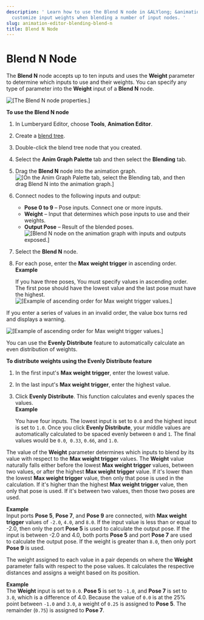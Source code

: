 ```yaml
---
description: ' Learn how to use the Blend N node in &ALYlong; &animation-editor; to
  customize input weights when blending a number of input nodes. '
slug: animation-editor-blending-blend-n
title: Blend N Node
---
```

# Blend N Node<a name="animation-editor-blending-blend-n"></a>

The **Blend N** node accepts up to ten inputs and uses the **Weight** parameter to determine which inputs to use and their weights\. You can specify any type of parameter into the **Weight** input of a **Blend N** node\.

![\[The Blend N node properties.\]](/images/userguide/actor-animation/animation-editor-blending-blendn.png)

**To use the **Blend N** node**

1. In Lumberyard Editor, choose **Tools**, **Animation Editor**\.

1. Create a [blend tree](animation-editor-creating-blend-trees.md)\.

1. Double\-click the blend tree node that you created\.

1. Select the **Anim Graph Palette** tab and then select the **Blending** tab\.

1. Drag the **Blend N** node into the animation graph\.  
![\[On the Anim Graph Palette tab, select the Blending tab, and then drag Blend N into the animation graph.\]](/images/userguide/actor-animation/animation-editor-blending-blendn-select.png)

1. Connect nodes to the following inputs and output:
   + **Pose 0 to 9** – Pose inputs\. Connect one or more inputs\.
   + **Weight** – Input that determines which pose inputs to use and their weights\.
   + **Output Pose** – Result of the blended poses\.  
![\[Blend N node on the animation graph with inputs and outputs exposed.\]](/images/userguide/actor-animation/animation-editor-blending-blendn-inoutputs.png)

1. Select the **Blend N** node\.

1. For each pose, enter the **Max weight trigger** in ascending order\.  
**Example**  

   If you have three poses, You must specify values in ascending order\. The first pose should have the lowest value and the last pose must have the highest\.  
![\[Example of ascending order for Max weight trigger values.\]](/images/userguide/actor-animation/animation-editor-blending-blendn-example.png)

If you enter a series of values in an invalid order, the value box turns red and displays a warning\.

![\[Example of ascending order for Max weight trigger values.\]](/images/userguide/actor-animation/animation-editor-blending-blendn-error.png)

You can use the **Evenly Distribute** feature to automatically calculate an even distribution of weights\.

**To distribute weights using the **Evenly Distribute** feature**

1. In the first input's **Max weight trigger**, enter the lowest value\.

1. In the last input's **Max weight trigger**, enter the highest value\.

1. Click **Evenly Distribute**\. This function calculates and evenly spaces the values\.  
**Example**  

   You have four inputs\. The lowest input is set to `0.0` and the highest input is set to `1.0`\. Once you click **Evenly Distribute**, your middle values are automatically calculated to be spaced evenly between `0` and `1`\. The final values would be `0.0`,` 0.33`, `0.66`, and `1.0`\.

The value of the **Weight** parameter determines which inputs to blend by its value with respect to the **Max weight trigger** values\. The **Weight** value naturally falls either before the lowest **Max weight trigger** values, between two values, or after the highest **Max weight trigger** value\. If it's lower than the lowest **Max weight trigger** value, then only that pose is used in the calculation\. If it's higher than the highest **Max weight trigger** value, then only that pose is used\. If it's between two values, then those two poses are used\.

**Example**  
Input ports **Pose 5**, **Pose 7**, and **Pose 9** are connected, with **Max weight trigger** values of `-2.0`, `4.0`, and `8.0`\. If the input value is less than or equal to \-2\.0, then only the port **Pose 5** is used to calculate the output pose\. If the input is between \-2\.0 and 4\.0, both ports **Pose 5** and port **Pose 7** are used to calculate the output pose\. If the weight is greater than `8.0`, then only port **Pose 9** is used\.

The weight assigned to each value in a pair depends on where the **Weight** parameter falls with respect to the pose values\. It calculates the respective distances and assigns a weight based on its position\. 

**Example**  
The **Weight** input is set to `0.0`\. **Pose 5** is set to `-1.0`, and **Pose 7** is set to `3.0`, which is a difference of 4\.0\. Because the value of `0.0` is at the 25% point between `-1.0` and `3.0`, a weight of `0.25` is assigned to **Pose 5**\. The remainder \(`0.75`\) is assigned to **Pose 7**\.